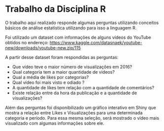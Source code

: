 # Trabalho da Disciplina R

O trabalho aqui realizado responde algumas perguntas utilizando conceitos básicos de análise estatística utilizando para isso a linguagem R.

Foi utilizado um dataset com informações de alguns vídeos do YouTube obtidos no endereço: https://www.kaggle.com/datasnaek/youtube-new/downloads/youtube-new.zip/115

A partir desse dataset foram respondidas as perguntas:

* Que vídeo teve o maior número de visualizações em 2016?
* Qual categoria tem a maior quantidade de videos?
* Qual a média de likes por categorias?
* Qual vídeo foi mais visto e odiado ?
* A quantidade de likes tem relação com a quantidade de comentários?
* Existe relação entre da hora da publicação e a quantidade de visualizações?

Além das perguntas foi disponibilizado um gráfico interativo em Shiny que mostra
a relação entre Likes x Visualizações para uma determinada categoria e período. Para essa mesma seleção, será mostrado o vídeo mais visualizado com algumas informações sobre ele.



